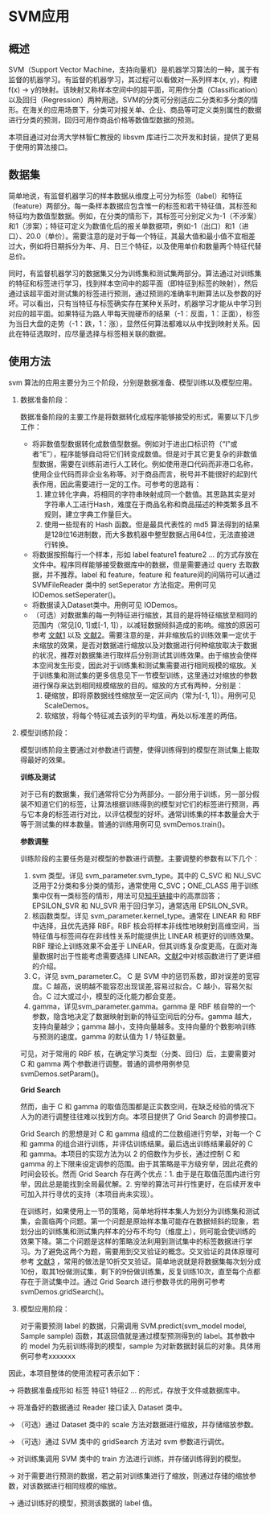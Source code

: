 # SVM应用

## 概述

SVM（Support Vector Machine，支持向量机）是机器学习算法的一种，属于有监督的机器学习。有监督的机器学习，其过程可以看做对一系列样本(x, y)，构建f(x) -> y的映射。该映射又称样本空间中的超平面，可用作分类（Classification）以及回归（Regression）两种用途。SVM的分类可分别适应二分类和多分类的情形。在海关的应用场景下，分类可对报关单、企业、商品等可定义类别属性的数据进行分类的预测，回归可用作商品价格等数值型数据的预测。

本项目通过对台湾大学林智仁教授的 libsvm 库进行二次开发和封装，提供了更易于使用的算法接口。

## 数据集

简单地说，有监督机器学习的样本数据从维度上可分为标签（label）和特征（feature）两部分。每一条样本数据应包含惟一的标签和若干特征值，其标签和特征均为数值型数据。例如，在分类的情形下，其标签可分别定义为-1（不涉案）和1（涉案）；特征可定义为数值化后的报关单数据项，例如-1（出口）和1（进口）、20.0（单价）。需要注意的是对于每一个特征，其最大值和最小值不宜相差过大，例如将日期拆分为年、月、日三个特征，以及使用单价和数量两个特征代替总价。

同时，有监督机器学习的数据集又分为训练集和测试集两部分。算法通过对训练集的特征和标签进行学习，找到样本空间中的超平面（即特征到标签的映射），然后通过该超平面对测试集的标签进行预测，通过预测的准确率判断算法以及参数的好坏。可以看出，只有当特征与标签确实存在某种关系时，机器学习才能从中学习到对应的超平面。如果特征为路人甲每天抛硬币的结果（-1：反面，1：正面），标签为当日大盘的走势（-1：跌，1：涨），显然任何算法都难以从中找到映射关系。因此在特征选取时，应尽量选择与标签相关联的数据。

## 使用方法

svm 算法的应用主要分为三个阶段，分别是数据准备、模型训练以及模型应用。

1. 数据准备阶段：

   数据准备阶段的主要工作是将数据转化成程序能够接受的形式，需要以下几步工作：

   * 将非数值型数据转化成数值型数据。例如对于进出口标识符（“I”或者“E”），程序能够自动将它们转变成数值。但是对于其它更复杂的非数值型数据，需要在训练前进行人工转化。例如使用港口代码而非港口名称，使用企业代码而非企业名称等。对于商品而言，税号并不能很好的起到代表作用，因此需要进行一定的工作。可参考的思路有：
     1. 建立转化字典，将相同的字符串映射成同一个数值。其思路其实是对字符串人工进行Hash，难度在于商品名称和商品描述的种类繁多且不规则，建立字典工作量巨大。
     2. 使用一些现有的 Hash 函数。但是最具代表性的 md5 算法得到的结果是128位16进制数，而大多数机器中整型数据占用64位，无法直接进行转换。
   * 将数据按照每行一个样本，形如 label feature1 feature2 ... 的方式存放在文件中。程序同样能够接受数据库中的数据，但是需要通过 query 去取数据，并不推荐。label 和 feature，feature 和 feature间的间隔符可以通过 SVMFileReader 类中的 setSeperator 方法指定。用例可见 IODemos.setSeperater()。
   * 将数据读入Dataset类中。用例可见 IODemos。
   * （可选）对数据集的每一列特征进行缩放，其目的是将特征缩放至相同的范围内（常见[0, 1]或[-1, 1]），以减轻数据倾斜造成的影响。缩放的原因可参考 [文献1](http://neerajkumar.org/writings/svm/) 以及 [文献2](http://www.csie.ntu.edu.tw/~cjlin/papers/guide/guide.pdf)。需要注意的是，并非缩放后的训练效果一定优于未缩放的效果，是否对数据进行缩放以及对数据进行何种缩放取决于数据的状况，推荐对数据集进行取样后分别测试其训练效果。由于缩放会使样本空间发生形变，因此对于训练集和测试集需要进行相同规模的缩放。关于训练集和测试集的更多信息见下一节模型训练，这里通过对缩放的参数进行保存来达到相同规模缩放的目的。缩放的方式有两种，分别是：
     1. 硬缩放，即将原数据线性缩放至一定区间内（常为[-1, 1]）。用例可见 ScaleDemos。
     2. 软缩放，将每个特征减去该列的平均值，再处以标准差的两倍。

2. 模型训练阶段：

     模型训练阶段主要通过对参数进行调整，使得训练得到的模型在测试集上能取得最好的效果。

     **训练及测试**

     对于已有的数据集，我们通常将它分为两部分。一部分用于训练，另一部分假装不知道它们的标签，让算法根据训练得到的模型对它们的标签进行预测，再与它本身的标签进行对比，以评估模型的好坏。通常训练集的样本数量会大于等于测试集的样本数量。普通的训练用例可见 svmDemos.train()。

     **参数调整**

     训练阶段的主要任务是对模型的参数进行调整。主要调整的参数有以下几个：

     1. svm 类型。详见 svm_parameter.svm_type。其中的 C_SVC 和 NU_SVC 泛用于2分类和多分类的情形，通常使用 C_SVC；ONE_CLASS 用于训练集中仅有一类标签的情形，用法可见[知乎链接](https://www.zhihu.com/question/22365729)中的高票回答；EPSILON_SVR 和 NU_SVR 用于回归学习，通常选用 EPSILON_SVR。
     2. 核函数类型。详见 svm_parameter.kernel_type。通常在 LINEAR 和 RBF 中选择，且优先选择 RBF。RBF 核会将样本非线性地映射到高维空间，当特征值与标签间存在非线性关系时能提供比 LINEAR 核更好的训练效果。RBF 理论上训练效果不会差于 LINEAR，但其训练复杂度更高，在面对海量数据时出于性能考虑需要选择 LINEAR。[文献2](https://link.zhihu.com/?target=https%3A//www.csie.ntu.edu.tw/~cjlin/papers/guide/guide.pdf)中对核函数进行了更详细的介绍。
     3. C，详见 svm_parameter.C。 C 是 SVM 中的惩罚系数，即对误差的宽容度。C 越高，说明越不能容忍出现误差,容易过拟合。C 越小，容易欠拟合。C 过大或过小，模型的泛化能力都会变差。
     4. gamma，详见svm_parameter.gamma。gamma 是 RBF 核自带的一个参数，隐含地决定了数据映射到新的特征空间后的分布。gamma 越大，支持向量越少；gamma 越小，支持向量越多。支持向量的个数影响训练与预测的速度。gamma 的默认值为 1 / 特征数量。

     可见，对于常用的 RBF 核，在确定学习类型（分类、回归）后，主要需要对 C 和 gamma 两个参数进行调整。普通的调参用例参见svmDemos.setParam()。

     **Grid Search**

     然而，由于 C 和 gamma 的取值范围都是正实数空间，在缺乏经验的情况下人为的进行调整往往难以找到方向。本项目提供了 Grid Search 的调参接口。

     Grid Search 的思想是对 C 和 gamma 组成的二位数组进行穷举，对每一个 C 和 gamma 的组合进行训练，并评估训练结果。最后选出训练结果最好的 C 和 gamma。本项目的实现方法为以 2 的倍数作为步长，通过控制 C 和 gamma 的上下限来设定调参的范围。由于其策略是平方级穷举，因此花费的时间会较长。然而 Grid Search 存在两个优点：1. 由于是在取值范围内进行穷举，因此总是能找到全局最优解。2. 穷举的算法可并行性更好，在后续开发中可加入并行寻优的支持（本项目尚未实现）。

     在训练时，如果使用上一节的策略，简单地将样本集人为划分为训练集和测试集，会面临两个问题。第一个问题是原始样本集可能存在数据倾斜的现象，若划分出的训练集和测试集内样本的分布不均匀（维度上），则可能会使训练的效果下降。第二个问题是这样的策略没法利用到测试集中的标签数据进行学习。为了避免这两个为题，需要用到交叉验证的概念。交叉验证的具体原理可参考 [文献3](http://www.jianshu.com/p/201a164e1b35) ，常用的做法是10折交叉验证。简单地说就是将数据集每次划分成10份，取其1份做测试集，剩下的9份做训练集，反复训练10次，直至每个点都存在于测试集中过。通过 Grid Search 进行参数寻优的用例可参考 svmDemos.gridSearch()。

3. 模型应用阶段：

     对于需要预测 label 的数据，只需调用 SVM.predict(svm_model model, Sample sample) 函数，其返回值就是通过模型预测得到的 label。其参数中的 model 为先前训练得到的模型，sample 为对新数据封装后的对象。具体用例可参考xxxxxxx

因此，本项目整体的使用流程可表示如下：

-> 将数据准备成形如 标签 特征1 特征2 … 的形式，存放于文件或数据库中。

-> 将准备好的数据通过 Reader 接口读入 Dataset 类中。

-> （可选）通过 Dataset 类中的 scale 方法对数据进行缩放，并存储缩放参数。

-> （可选）通过 SVM 类中的 gridSearch 方法对 svm 参数进行调优。

-> 对训练集调用 SVM 类中的 train 方法进行训练，并存储训练得到的模型。

-> 对于需要进行预测的数据，若之前对训练集进行了缩放，则通过存储的缩放参数，对该数据进行相同规模的缩放。

-> 通过训练好的模型，预测该数据的 label 值。